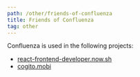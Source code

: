 ```yaml
---
path: /other/friends-of-confluenza
title: Friends of Confluenza
tag: other
---
```


Confluenza is used in the following projects:

- [react-frontend-developer.now.sh]
- [cogito.mobi]


[react-frontend-developer.now.sh]: https://react-frontend-developer.now.sh
[cogito.mobi]: https://cogito.mobi
